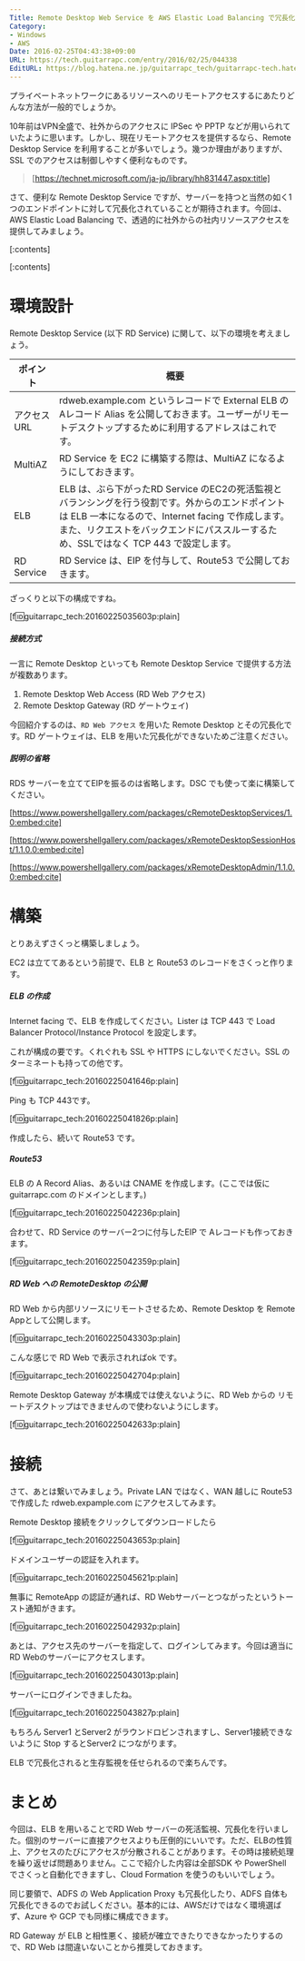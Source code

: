```yaml
---
Title: Remote Desktop Web Service を AWS Elastic Load Balancing で冗長化する
Category:
- Windows
- AWS
Date: 2016-02-25T04:43:38+09:00
URL: https://tech.guitarrapc.com/entry/2016/02/25/044338
EditURL: https://blog.hatena.ne.jp/guitarrapc_tech/guitarrapc-tech.hatenablog.com/atom/entry/6653586347155456169
---
```


プライベートネットワークにあるリソースへのリモートアクセスするにあたりどんな方法が一般的でしょうか。

10年前はVPN全盛で、社外からのアクセスに IPSec や PPTP などが用いられていたように思います。しかし、現在リモートアクセスを提供するなら、Remote Desktop Service を利用することが多いでしょう。幾つか理由がありますが、SSL でのアクセスは制御しやすく便利なものです。

> [https://technet.microsoft.com/ja-jp/library/hh831447.aspx:title]


さて、便利な Remote Desktop Service ですが、サーバーを持つと当然の如く1つのエンドポイントに対して冗長化されていることが期待されます。今回は、AWS Elastic Load Balancing で、透過的に社外からの社内リソースアクセスを提供してみましょう。



[:contents]

[:contents]

# 環境設計

Remote Desktop Service (以下 RD Service) に関して、以下の環境を考えましょう。

ポイント | 概要
---- | ----
アクセスURL | rdweb.example.com というレコードで External ELB の Aレコード Alias を公開しておきます。ユーザーがリモートデスクトップするために利用するアドレスはこれです。
MultiAZ | RD Service を EC2 に構築する際は、MultiAZ になるようにしておきます。
ELB | ELB は、ぶら下がったRD Service のEC2の死活監視とバランシングを行う役割です。外からのエンドポイントは ELB 一本になるので、Internet facing で作成します。また、リクエストをバックエンドにパススルーするため、SSLではなく TCP 443 で設定します。
RD Service | RD Service は、EIP を付与して、Route53 で公開しておきます。

ざっくりと以下の構成ですね。

[f:id:guitarrapc_tech:20160225035603p:plain]


##### 接続方式

一言に Remote Desktop といっても Remote Desktop Service で提供する方法が複数あります。

1. Remote Desktop Web Access (RD Web アクセス)
1. Remote Desktop Gateway (RD ゲートウェイ)

今回紹介するのは、```RD Web アクセス``` を用いた Remote Desktop とその冗長化です。RD ゲートウェイは、ELB を用いた冗長化ができないためご注意ください。


##### 説明の省略

RDS サーバーを立ててEIPを振るのは省略します。DSC でも使って楽に構築してください。

[https://www.powershellgallery.com/packages/cRemoteDesktopServices/1.0:embed:cite]

[https://www.powershellgallery.com/packages/xRemoteDesktopSessionHost/1.1.0.0:embed:cite]

[https://www.powershellgallery.com/packages/xRemoteDesktopAdmin/1.1.0.0:embed:cite]

# 構築

とりあえずさくっと構築しましょう。

EC2 は立ててあるという前提で、ELB と Route53 のレコードをさくっと作ります。

##### ELB の作成

Internet facing で、ELB を作成してください。Lister は TCP 443 で Load Balancer Protocol/Instance Protocol を設定します。

これが構成の要です。くれぐれも SSL や HTTPS にしないでください。SSL のターミネートも持っての他です。

[f:id:guitarrapc_tech:20160225041646p:plain]

Ping も TCP 443です。

[f:id:guitarrapc_tech:20160225041826p:plain]

作成したら、続いて Route53 です。

##### Route53

ELB の A Record Alias、あるいは CNAME を作成します。(ここでは仮に guitarrapc.com のドメインとします。)

[f:id:guitarrapc_tech:20160225042236p:plain]

合わせて、RD Service のサーバー2つに付与したEIP で Aレコードも作っておきます。

[f:id:guitarrapc_tech:20160225042359p:plain]

##### RD Web への RemoteDesktop の公開

RD Web から内部リソースにリモートさせるため、Remote Desktop を Remote Appとして公開します。

[f:id:guitarrapc_tech:20160225043303p:plain]

こんな感じで RD Web で表示されればok です。

[f:id:guitarrapc_tech:20160225042704p:plain]

Remote Desktop Gateway が本構成では使えないように、RD Web からの リモートデスクトップはできませんので使わないようにします。

[f:id:guitarrapc_tech:20160225042633p:plain]

# 接続

さて、あとは繋いでみましょう。Private LAN ではなく、WAN 越しに Route53 で作成した rdweb.expample.com にアクセスしてみます。

Remote Desktop 接続をクリックしてダウンロードしたら

[f:id:guitarrapc_tech:20160225043653p:plain]

ドメインユーザーの認証を入れます。

[f:id:guitarrapc_tech:20160225045621p:plain]

無事に RemoteApp の認証が通れば、RD Webサーバーとつながったというトースト通知がきます。

[f:id:guitarrapc_tech:20160225042932p:plain]

あとは、アクセス先のサーバーを指定して、ログインしてみます。今回は適当に RD Webのサーバーにアクセスします。

[f:id:guitarrapc_tech:20160225043013p:plain]

サーバーにログインできましたね。

[f:id:guitarrapc_tech:20160225043827p:plain]

もちろん Server1 とServer2 がラウンドロビンされますし、Server1接続できないように Stop するとServer2 につながります。

ELB で冗長化されると生存監視を任せられるので楽ちんです。

# まとめ

今回は、ELB を用いることでRD Web サーバーの死活監視、冗長化を行いました。個別のサーバーに直接アクセスよりも圧倒的にいいです。ただ、ELBの性質上、アクセスのたびにアクセスが分散されることがあります。その時は接続処理を繰り返せば問題ありません。ここで紹介した内容は全部SDK や PowerShell でさくっと自動化できますし、Cloud Formation を使うのもいいでしょう。

同じ要領で、ADFS の Web Application Proxy も冗長化したり、ADFS 自体も冗長化できるのでお試しください。基本的には、AWSだけではなく環境選ばず、Azure や GCP でも同様に構成できます。

RD Gateway が ELB と相性悪く、接続が確立できたりできなかったりするので、RD Web は間違いないことから推奨しておきます。
